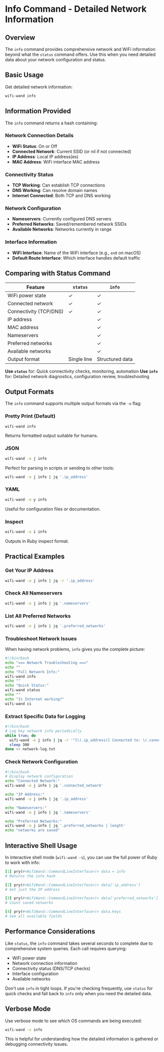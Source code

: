 # Info Command - Detailed Network Information

## Overview

The `info` command provides comprehensive network and WiFi information beyond what the `status` command offers. Use this when you need detailed data about your network configuration and status.

## Basic Usage

Get detailed network information:

```bash
wifi-wand info
```

## Information Provided

The `info` command returns a hash containing:

### Network Connection Details
- **WiFi Status**: On or Off
- **Connected Network**: Current SSID (or nil if not connected)
- **IP Address**: Local IP address(es)
- **MAC Address**: WiFi interface MAC address

### Connectivity Status
- **TCP Working**: Can establish TCP connections
- **DNS Working**: Can resolve domain names
- **Internet Connected**: Both TCP and DNS working

### Network Configuration
- **Nameservers**: Currently configured DNS servers
- **Preferred Networks**: Saved/remembered network SSIDs
- **Available Networks**: Networks currently in range

### Interface Information
- **WiFi Interface**: Name of the WiFi interface (e.g., `en0` on macOS)
- **Default Route Interface**: Which interface handles default traffic

## Comparing with Status Command

| Feature | `status` | `info` |
|---------|----------|--------|
| WiFi power state | ✓ | ✓ |
| Connected network | ✓ | ✓ |
| Connectivity (TCP/DNS) | ✓ | ✓ |
| IP address | | ✓ |
| MAC address | | ✓ |
| Nameservers | | ✓ |
| Preferred networks | | ✓ |
| Available networks | | ✓ |
| Output format | Single line | Structured data |

**Use `status`** for: Quick connectivity checks, monitoring, automation
**Use `info`** for: Detailed network diagnostics, configuration review, troubleshooting

## Output Formats

The `info` command supports multiple output formats via the `-o` flag:

### Pretty Print (Default)
```bash
wifi-wand info
```

Returns formatted output suitable for humans.

### JSON
```bash
wifi-wand -o j info
```

Perfect for parsing in scripts or sending to other tools:

```bash
wifi-wand -o j info | jq '.ip_address'
```

### YAML
```bash
wifi-wand -o y info
```

Useful for configuration files or documentation.

### Inspect
```bash
wifi-wand -o i info
```

Outputs in Ruby inspect format.

## Practical Examples

### Get Your IP Address

```bash
wifi-wand -o j info | jq -r '.ip_address'
```

### Check All Nameservers

```bash
wifi-wand -o j info | jq '.nameservers'
```

### List All Preferred Networks

```bash
wifi-wand -o j info | jq '.preferred_networks'
```

### Troubleshoot Network Issues

When having network problems, `info` gives you the complete picture:

```bash
#!/bin/bash
echo "=== Network Troubleshooting ==="
echo ""
echo "Full Network Info:"
wifi-wand info
echo ""
echo "Quick Status:"
wifi-wand status
echo ""
echo "Is Internet working?"
wifi-wand ci
```

### Extract Specific Data for Logging

```bash
#!/bin/bash
# Log key network info periodically
while true; do
  wifi-wand -o j info | jq -r '"[\(.ip_address)] Connected to: \(.connected_network // "N/A")"'
  sleep 300
done >> network-log.txt
```

### Check Network Configuration

```bash
#!/bin/bash
# Display network configuration
echo "Connected Network:"
wifi-wand -o j info | jq '.connected_network'

echo "IP Address:"
wifi-wand -o j info | jq '.ip_address'

echo "Nameservers:"
wifi-wand -o j info | jq '.nameservers'

echo "Preferred Networks:"
wifi-wand -o j info | jq '.preferred_networks | length'
echo "networks are saved"
```

## Interactive Shell Usage

In interactive shell mode (`wifi-wand -s`), you can use the full power of Ruby to work with info:

```ruby
[1] pry(#<WifiWand::CommandLineInterface>)> data = info
# Returns the info hash

[2] pry(#<WifiWand::CommandLineInterface>)> data['ip_address']
# Get just the IP address

[3] pry(#<WifiWand::CommandLineInterface>)> data['preferred_networks'].length
# Count saved networks

[4] pry(#<WifiWand::CommandLineInterface>)> data.keys
# See all available fields
```

## Performance Considerations

Like `status`, the `info` command takes several seconds to complete due to comprehensive system queries. Each call requires querying:
- WiFi power state
- Network connection information
- Connectivity status (DNS/TCP checks)
- Interface configuration
- Available networks

Don't use `info` in tight loops. If you're checking frequently, use `status` for quick checks and fall back to `info` only when you need the detailed data.

## Verbose Mode

Use verbose mode to see which OS commands are being executed:

```bash
wifi-wand -v info
```

This is helpful for understanding how the detailed information is gathered or debugging connectivity issues.
